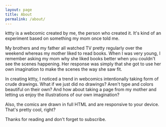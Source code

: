 ```yaml
---
layout: page
title: About
permalink: /about/
---
```


kttty is a webcomic created by me, the person who created it. It's kind of an 
experiment based on something my mom once told me.

My brothers and my father all watched TV pretty regularly over the weekend whereas 
my mother liked to read books. When I was very young, I remember asking my mom
why she liked books better when you couldn't see the scenes happening. Her response
was simply that she got to use her own imagination to make the scenes the way she
saw fit.

In creating kttty, I noticed a trend in webcomics intentionally taking form of
crude drawings. What if we just did no drawings? Aren't type and colors beautiful
on their own? And how about taking a page from my mother and letting us enjoy
the illustrations of our own imagination?

Also, the comics are drawn in full HTML and are responsive to your device. That's
pretty cool, right?

Thanks for reading and don't forget to subscribe.
